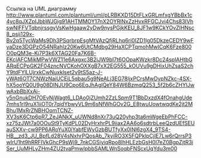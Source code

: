 Ссылка на UML диаграмму http://www.plantuml.com/plantuml/uml/pLRBKXD15DtFLxGRLmfxgYBbBx1c4yc8qJXZpIJbbWJGig91AHTMMOY17nX2OYRlNxZzHvxRFGCJvi4Chs83IVhswNlFFVTqbnjrssgyVsKwHgaaw2yDw9nysPGjkKEU_8JF1w9KCkYOvZIHNsc8_psij129x-Bv2q5TycWaMs9Dh3PSqrbrpEsgMtVAzQfjRLhq6ri0IZD1lg05DkzeCEDY9wFyaDze3DGPzO54NRahlz20Kw6UtCMdbg29HaXCPTqmohMwICqK6Fze800O0pQM3e-Kj7P3k6XTAG20Fa7K6B-EKclAFCMikMPwVWZ11e6Axgxc3B2iJW9bI7t6OOpaKWzkr8Dc24splAHtbGARqECPpGK2F04zncNVCKohOXXgB7xX2EG555_kOUVu9gDHixUhZsaS2chY9tdFYlLUjrxkCwNuxklset2v9tS5az-J-yWAt6OT7CNWzNaiUCEiL5qbau5g9NeALj3EG78ljxPCrsMwDypNZkc-4SX-hX5ooYQ0U9g08DlNJU9Cpo6EqJhAglQeY84W6BzmqQ253_5f2b6cZHYlJwwAxbBbXxAj-y5nGnukDH7OEvNjWagt6_LDAo0jZUmh2ZzLSpm9T1BbDxzdX4fOnahgUde7mhs1rl9ruX1iiOT0r7qidYbwyVL9m6sNfWhGOv2G_E8twuUowtwqdKe2jt2MBhu1MxRrZNBHOomTCNZ-XV3sK6Ctp6pR7_ZeJANkX_uUWNd8nXr73uQ20yhp3ta6mWgeEbPhFCC-xz75zJWt7a0OOuSt9TyKdPL02DyHrxhrPL9iiax2AA6o6sdtrbLeeQzdUEfSEUauSXXv-cw9PP6ARoYuX0iYabfEWyGzbBUTfyXx0INl6zgX4_9TS4-HB__zd3_JU_BpfLd28V4sNxhrPQosAb_7kyiRO3X5FQPklpCjlE7Lw6rQrrsP3wIrU1ht9hRRFIVkGhcP9sWj9_7nkCGSiyiqRpo8lhHLEzbGsH0l7eZ0BgpZjtR3iSer_UuMHLyZHm4ZU2tvaPmwIpbbSAMLWnSoqbFNScxUqYdu3m00
